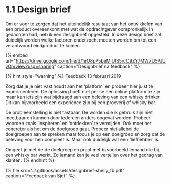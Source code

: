 # 1.1 Design brief

Om er voor te zorgen dat het uiteindelijk resultaat van het ontwikkelen van een product overeenkomt met wat de opdrachtgever oorspronkelijk in gedachten had, heb ik een designbrief opgesteld. In deze design brief zal duidelijk worden welke factoren onderzocht moeten worden om tot een verantwoord eindproduct te komen. 

{% embed url="https://drive.google.com/file/d/1eO8pP5beMjUtS5rcC9ZY7MW7U5PJUyQh/view?usp=sharing" caption="Designbrief na feedback" %}

{% hint style="warning" %}
Feedback 13 februari 2019

Zorg dat je je niet vast houdt aan het ‘platform’ en probeer hier juist te experimenteren. De oplossing hoeft niet per se een online platform te zijn maar kan iets zijn wat bijdraagd aan een beleving van een whisky drinker. Dit kan bijvoorbeeld een experience zijn bij een proeverij of whisky bar. 

De probleemstelling is niet tastbaar. De worden die ik gebruik zijn niet meetbaar en kunnen door iedereen anders opgevat worden. Probeer woorden zoals ‘inspireren’ en ‘ontdekken’ te vermijden. Ook moet het concreter als het om de doelgroep gaat. Probeer niet allebei de doelgroepen aan te spreken maar focus je op een doelgroep en zorg dat de beleving voor hen compleet is. Maar ook duidelijk wat een ‘liefhebber’ is. 

Omgeef je met de de doelgroep en praat met bijvoorbeeld iemand die bij een whisky bar werkt. Zo iemand kan je veel vertellen over het gedrag van klanten. 
{% endhint %}

{% file src="../.gitbook/assets/designbrief-shelly\_fb.pdf" caption="Feedback van Sjef" %}

